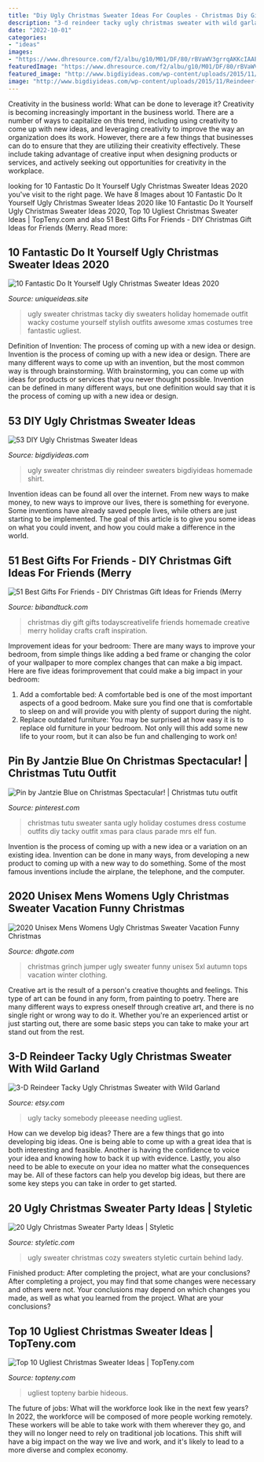 ```yaml
---
title: "Diy Ugly Christmas Sweater Ideas For Couples - Christmas Diy Gift Gifts Todayscreativelife Friends Homemade Creative Merry Holiday Crafts Craft Inspiration"
description: "3-d reindeer tacky ugly christmas sweater with wild garland"
date: "2022-10-01"
categories:
- "ideas"
images:
- "https://www.dhresource.com/f2/albu/g10/M01/DF/80/rBVaWV3grrqAKKcIAAEFkSdsJf0402.jpg"
featuredImage: "https://www.dhresource.com/f2/albu/g10/M01/DF/80/rBVaWV3grrqAKKcIAAEFkSdsJf0402.jpg"
featured_image: "http://www.bigdiyideas.com/wp-content/uploads/2015/11/Reindeer-Kids-Ugly-Christmas-Sweater-525x700.jpg"
image: "http://www.bigdiyideas.com/wp-content/uploads/2015/11/Reindeer-Kids-Ugly-Christmas-Sweater-525x700.jpg"
---
```



Creativity in the business world: What can be done to leverage it?
Creativity is becoming increasingly important in the business world. There are a number of ways to capitalize on this trend, including using creativity to come up with new ideas, and leveraging creativity to improve the way an organization does its work. However, there are a few things that businesses can do to ensure that they are utilizing their creativity effectively. These include taking advantage of creative input when designing products or services, and actively seeking out opportunities for creativity in the workplace.

	

		
looking for 10 Fantastic Do It Yourself Ugly Christmas Sweater Ideas 2020 you've visit to the right page. We have 8 Images about 10 Fantastic Do It Yourself Ugly Christmas Sweater Ideas 2020 like 10 Fantastic Do It Yourself Ugly Christmas Sweater Ideas 2020, Top 10 Ugliest Christmas Sweater Ideas | TopTeny.com and also 51 Best Gifts For Friends - DIY Christmas Gift Ideas for Friends (Merry. Read more:
		
    
## 10 Fantastic Do It Yourself Ugly Christmas Sweater Ideas 2020

<img loading=lazy src="https://www.uniqueideas.site/wp-content/uploads/stylish-christmas-costume-ideas-for-your-holiday-party-ugliest.jpg" onerror="this.onerror=null;this.src='https://tse1.mm.bing.net/th?id=OIP.bWOwjAvsj56G6H-O_8-47QHaJ6&amp;pid=15.1';" alt="10 Fantastic Do It Yourself Ugly Christmas Sweater Ideas 2020">

_Source: uniqueideas.site_

>ugly sweater christmas tacky diy sweaters holiday homemade outfit wacky costume yourself stylish outfits awesome xmas costumes tree fantastic ugliest. 

	

Definition of Invention: The process of coming up with a new idea or design.
Invention is the process of coming up with a new idea or design. There are many different ways to come up with an invention, but the most common way is through brainstorming. With brainstorming, you can come up with ideas for products or services that you never thought possible. Invention can be defined in many different ways, but one definition would say that it is the process of coming up with a new idea or design.

    
## 53 DIY Ugly Christmas Sweater Ideas

<img loading=lazy src="http://www.bigdiyideas.com/wp-content/uploads/2015/11/Reindeer-Kids-Ugly-Christmas-Sweater-525x700.jpg" onerror="this.onerror=null;this.src='https://tse3.mm.bing.net/th?id=OIP.PvjagP9x9rlFyzvADNBhaQHaJ4&amp;pid=15.1';" alt="53 DIY Ugly Christmas Sweater Ideas">

_Source: bigdiyideas.com_

>ugly sweater christmas diy reindeer sweaters bigdiyideas homemade shirt. 

	

Invention ideas can be found all over the internet. From new ways to make money, to new ways to improve our lives, there is something for everyone. Some inventions have already saved people lives, while others are just starting to be implemented. The goal of this article is to give you some ideas on what you could invent, and how you could make a difference in the world.

    
## 51 Best Gifts For Friends - DIY Christmas Gift Ideas For Friends (Merry

<img loading=lazy src="https://i1.wp.com/bibandtuck.com/wp-content/uploads/2019/09/ia_100000134.jpg?resize=474%2C677" onerror="this.onerror=null;this.src='https://tse2.mm.bing.net/th?id=OIP.9UNkKXJS38p7Oi592NVqhwAAAA&amp;pid=15.1';" alt="51 Best Gifts For Friends - DIY Christmas Gift Ideas for Friends (Merry">

_Source: bibandtuck.com_

>christmas diy gift gifts todayscreativelife friends homemade creative merry holiday crafts craft inspiration. 

	

Improvement ideas for your bedroom:
There are many ways to improve your bedroom, from simple things like adding a bed frame or changing the color of your wallpaper to more complex changes that can make a big impact. Here are five ideas forimprovement that could make a big impact in your bedroom: 
1) Add a comfortable bed: A comfortable bed is one of the most important aspects of a good bedroom. Make sure you find one that is comfortable to sleep on and will provide you with plenty of support during the night. 
2) Replace outdated furniture: You may be surprised at how easy it is to replace old furniture in your bedroom. Not only will this add some new life to your room, but it can also be fun and challenging to work on!

    
## Pin By Jantzie Blue On Christmas Spectacular! | Christmas Tutu Outfit

<img loading=lazy src="https://i.pinimg.com/736x/58/2b/70/582b70b7c2111317c4d16bd2c9fa6085--christmas.jpg" onerror="this.onerror=null;this.src='https://tse2.mm.bing.net/th?id=OIP.Keuclun0kHuw8LcL8z6L7QHaHa&amp;pid=15.1';" alt="Pin by Jantzie Blue on Christmas Spectacular! | Christmas tutu outfit">

_Source: pinterest.com_

>christmas tutu sweater santa ugly holiday costumes dress costume outfits diy tacky outfit xmas para claus parade mrs elf fun. 

	

Invention is the process of coming up with a new idea or a variation on an existing idea. Invention can be done in many ways, from developing a new product to coming up with a new way to do something. Some of the most famous inventions include the airplane, the telephone, and the computer.

    
## 2020 Unisex Mens Womens Ugly Christmas Sweater Vacation Funny Christmas

<img loading=lazy src="https://www.dhresource.com/f2/albu/g10/M01/DF/80/rBVaWV3grrqAKKcIAAEFkSdsJf0402.jpg" onerror="this.onerror=null;this.src='https://tse2.mm.bing.net/th?id=OIP.9iyG3d6mBtYQQjDAOlClWwHaHl&amp;pid=15.1';" alt="2020 Unisex Mens Womens Ugly Christmas Sweater Vacation Funny Christmas">

_Source: dhgate.com_

>christmas grinch jumper ugly sweater funny unisex 5xl autumn tops vacation winter clothing. 

	

Creative art is the result of a person's creative thoughts and feelings. This type of art can be found in any form, from painting to poetry. There are many different ways to express oneself through creative art, and there is no single right or wrong way to do it. Whether you're an experienced artist or just starting out, there are some basic steps you can take to make your art stand out from the rest.

    
## 3-D Reindeer Tacky Ugly Christmas Sweater With Wild Garland

<img loading=lazy src="https://img0.etsystatic.com/007/0/7406855/il_570xN.396258908_sgu2.jpg" onerror="this.onerror=null;this.src='https://tse4.mm.bing.net/th?id=OIP.mhHiW-aq_EQRl4-MM8qCewHaKM&amp;pid=15.1';" alt="3-D Reindeer Tacky Ugly Christmas Sweater with Wild Garland">

_Source: etsy.com_

>ugly tacky somebody pleeease needing ugliest. 

	

How can we develop big ideas?
There are a few things that go into developing big ideas. One is being able to come up with a great idea that is both interesting and feasible. Another is having the confidence to voice your idea and knowing how to back it up with evidence. Lastly, you also need to be able to execute on your idea no matter what the consequences may be. All of these factors can help you develop big ideas, but there are some key steps you can take in order to get started.

    
## 20 Ugly Christmas Sweater Party Ideas | Styletic

<img loading=lazy src="https://styletic.com/wp-content/uploads/2015/12/ugly-christmas-sweater-party-ideas/6-ugly-christmas-sweater-party-ideas.jpg" onerror="this.onerror=null;this.src='https://tse3.mm.bing.net/th?id=OIP.Frmkq8ICWTxG_u8SFNTuuwHaLH&amp;pid=15.1';" alt="20 Ugly Christmas Sweater Party Ideas | Styletic">

_Source: styletic.com_

>ugly sweater christmas cozy sweaters styletic curtain behind lady. 

	

Finished product: After completing the project, what are your conclusions?
After completing a project, you may find that some changes were necessary and others were not. Your conclusions may depend on which changes you made, as well as what you learned from the project. What are your conclusions?

    
## Top 10 Ugliest Christmas Sweater Ideas | TopTeny.com

<img loading=lazy src="https://www.topteny.com/wp-content/uploads/2014/12/diy-ugly-Christmas-sweater-ideas-20.jpg" onerror="this.onerror=null;this.src='https://tse1.mm.bing.net/th?id=OIP.t6dx_XMTdA9TQlPgvl2zzgHaJ3&amp;pid=15.1';" alt="Top 10 Ugliest Christmas Sweater Ideas | TopTeny.com">

_Source: topteny.com_

>ugliest topteny barbie hideous. 

	

The future of jobs: What will the workforce look like in the next few years?
In 2022, the workforce will be composed of more people working remotely. These workers will be able to take work with them wherever they go, and they will no longer need to rely on traditional job locations. This shift will have a big impact on the way we live and work, and it's likely to lead to a more diverse and complex economy.

